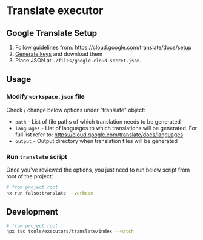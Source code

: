 # Translate executor

## Google Translate Setup

1. Follow guidelines from: <https://cloud.google.com/translate/docs/setup>
2. [Generate keys](https://cloud.google.com/translate/docs/setup#creating_service_accounts_and_keys) and download them
3. Place JSON at `./files/google-cloud-secret.json`.

## Usage

### Modify `workspace.json` file

Check / change below options under "translate" object:

- `path` - List of file paths of which translation needs to be generated
- `languages` - List of languages to which translations will be generated. For full list refer to: <https://cloud.google.com/translate/docs/languages>
- `output` - Output directory when translation files will be generated

### Run `translate` script

Once you've reviewed the options, you just need to run below script from root of the project:

```bash
# from project root
nx run falso:translate --verbose 
```

## Development

```bash
# from project root
npx tsc tools/executors/translate/index --watch
```
